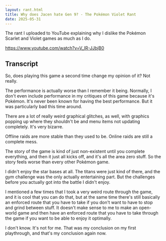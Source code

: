 ```yaml
---
layout: rant.html
title: Why does Jacen hate Gen 9? - The Pokémon Violet Rant
date: 2025-05-31
---
```


The rant I uploaded to YouTube explaining why I dislike the Pokémon Scarlet and Violet games as much as I do.
<!-- more -->

https://www.youtube.com/watch?v=V_IR-JJbjB0


## Transcript

So, does playing this game a second time change my opinion of it? Not really.

The performance is actually worse than I remember it being. Normally, I don't even include performance in my critiques of this game because it's Pokémon. It's never been known for having the best performance. But it was particularly bad this time around.

There are a lot of really weird graphical glitches, as well, with graphics popping up where they shouldn't be and menu items not updating completely. It's very bizarre.

Offline raids are more stable than they used to be. Online raids are still a complete mess.

The story of the game is kind of just non-existent until you complete everything, and then it just all kicks off, and it's all the area zero stuff. So the story feels worse than every other Pokémon game.

I didn't enjoy the star bases at all. The titans were just kind of there, and the gym challenge was the only actually entertaining part. But the challenges before you actually got into the battle I didn't enjoy.

I mentioned a few times that I took a very weird route through the game, and it is cool that you can do that, but at the same time there's still basically an enforced route that you have to take if you don't want to have to stop and grind between stuff. It doesn't make sense to me to make an open-world game and then have an enforced route that you have to take through the game if you want to be able to enjoy it optimally.

I don't know. It's not for me. That was my conclusion on my first playthrough, and that's my conclusion again now.